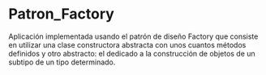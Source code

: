 # Patron_Factory
Aplicación implementada usando el patrón de diseño Factory que consiste en utilizar una clase constructora abstracta con unos cuantos métodos definidos y otro abstracto: el dedicado a la construcción de objetos de un subtipo de un tipo determinado.
